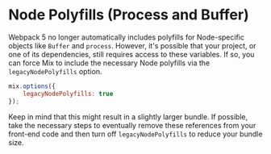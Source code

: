 # Node Polyfills (Process and Buffer)

Webpack 5 no longer automatically includes polyfills for Node-specific objects like `Buffer` and `process`.
However, it's possible that your project, or one of its dependencies, still requires access to these variables.
If so, you can force Mix to include the necessary Node polyfills via the `legacyNodePolyfills` option.

```js
mix.options({
    legacyNodePolyfills: true
});
```

Keep in mind that this might result in a slightly larger bundle.
If possible, take the necessary steps to eventually remove these references from your front-end code and then turn off `legacyNodePolyfills` to reduce your bundle size.
